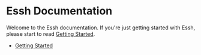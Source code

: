 # Essh Documentation

Welcome to the Essh documentation.
If you're just getting started with Essh, please start to read [Getting Started](getting-started.md).

* [Getting Started](getting-started.md)
